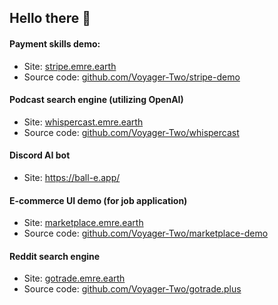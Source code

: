 ## Hello there 👋

#### Payment skills demo:

- Site: [stripe.emre.earth](https://stripe.emre.earth)
- Source code: [github.com/Voyager-Two/stripe-demo](https://github.com/Voyager-Two/stripe-demo)

#### Podcast search engine (utilizing OpenAI)
- Site: [whispercast.emre.earth](https://whispercast.emre.earth)
- Source code: [github.com/Voyager-Two/whispercast](https://github.com/Voyager-Two/whispercast)

#### Discord AI bot

- Site: https://ball-e.app/

#### E-commerce UI demo (for job application)
- Site: [marketplace.emre.earth](https://marketplace.emre.earth/)
- Source code: [github.com/Voyager-Two/marketplace-demo](https://github.com/Voyager-Two/marketplace-demo)

#### Reddit search engine
- Site: [gotrade.emre.earth](https://gotrade.emre.earth)
- Source code: [github.com/Voyager-Two/gotrade.plus](https://github.com/Voyager-Two/gotrade.plus)
